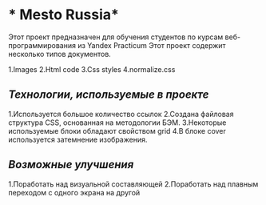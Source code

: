 # * Mesto Russia*

Этот проект предназначен для обучения студентов по курсам веб-программирования из Yandex Practicum
Этот проект содержит несколько типов документов.

1.Images
2.Html code
3.Css styles
4.normalize.css

## *Технологии, используемые в проекте*

1.Используется большое количество ссылок
2.Создана файловая структура CSS, основанная на методологии БЭМ.
3.Некоторые используемые блоки обладают свойством grid
4.В блоке cover используется затемнение изображения.

## *Возможные улучшения*
1.Поработать над визуальной составляющей
2.Поработать над плавным переходом с одного экрана на другой
